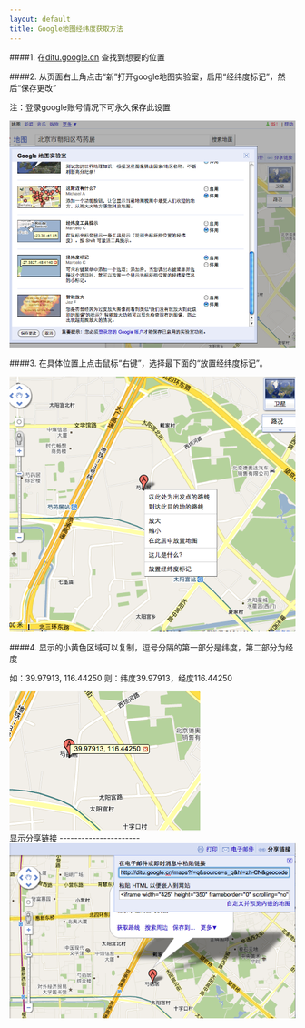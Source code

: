 ```yaml
---
layout: default
title: Google地图经纬度获取方法
---
```



####1. 在[ditu.google.cn](http://ditu.google.cn) 查找到想要的位置

####2. 从页面右上角点击“新”打开google地图实验室，启用“经纬度标记”，然后“保存更改”

注：登录google账号情况下可永久保存此设置

<img src="/images/latlng-1.png" />

####3. 在具体位置上点击鼠标“右键”，选择最下面的“放置经纬度标记”。

<img src="/images/latlng-2.png" />

####4. 显示的小黄色区域可以复制，逗号分隔的第一部分是纬度，第二部分为经度

如：39.97913, 116.44250
则：纬度39.97913，经度116.44250

<img src="/images/latlng-3.png" />

<div id="link"></div>
显示分享链接
----------------------

<img src="/images/mapurl.png" />
